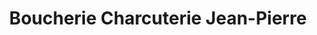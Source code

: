 ---
title: "Boucherie Charcuterie Jean-Pierre"
url: /mimizan/boucherie-charcuterie-jean-pierre/
shop: boucherie
---